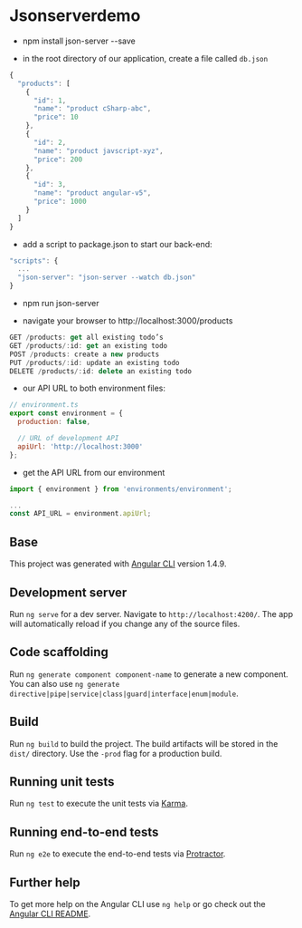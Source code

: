 # Jsonserverdemo

- npm install json-server --save

- in the root directory of our application, create a file called `db.json`
```javascript
{
  "products": [
    {
      "id": 1,
      "name": "product cSharp-abc",
      "price": 10
    },
    {
      "id": 2,
      "name": "product javscript-xyz",
      "price": 200
    },
    {
      "id": 3,
      "name": "product angular-v5",
      "price": 1000
    }
  ]
} 
```
- add a script to package.json to start our back-end:
```javascript
"scripts": {
  ...
  "json-server": "json-server --watch db.json"
}
```
- npm run json-server

- navigate your browser to http://localhost:3000/products

```javascript
GET /products: get all existing todo’s
GET /products/:id: get an existing todo
POST /products: create a new products
PUT /products/:id: update an existing todo
DELETE /products/:id: delete an existing todo

```

-  our API URL to both environment files:

```javascript
// environment.ts
export const environment = {
  production: false,

  // URL of development API
  apiUrl: 'http://localhost:3000'
};
```

- get the API URL from our environment 
```javascript
import { environment } from 'environments/environment';

...
const API_URL = environment.apiUrl;
```

## Base
This project was generated with [Angular CLI](https://github.com/angular/angular-cli) version 1.4.9.

## Development server

Run `ng serve` for a dev server. Navigate to `http://localhost:4200/`. The app will automatically reload if you change any of the source files.

## Code scaffolding

Run `ng generate component component-name` to generate a new component. You can also use `ng generate directive|pipe|service|class|guard|interface|enum|module`.

## Build

Run `ng build` to build the project. The build artifacts will be stored in the `dist/` directory. Use the `-prod` flag for a production build.

## Running unit tests

Run `ng test` to execute the unit tests via [Karma](https://karma-runner.github.io).

## Running end-to-end tests

Run `ng e2e` to execute the end-to-end tests via [Protractor](http://www.protractortest.org/).

## Further help

To get more help on the Angular CLI use `ng help` or go check out the [Angular CLI README](https://github.com/angular/angular-cli/blob/master/README.md).
